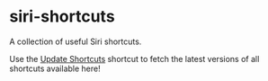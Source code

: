 # siri-shortcuts

A collection of useful Siri shortcuts.

Use the [Update Shortcuts](Update%20Shortcuts.shortcut) shortcut to fetch the latest versions of all shortcuts available here!
